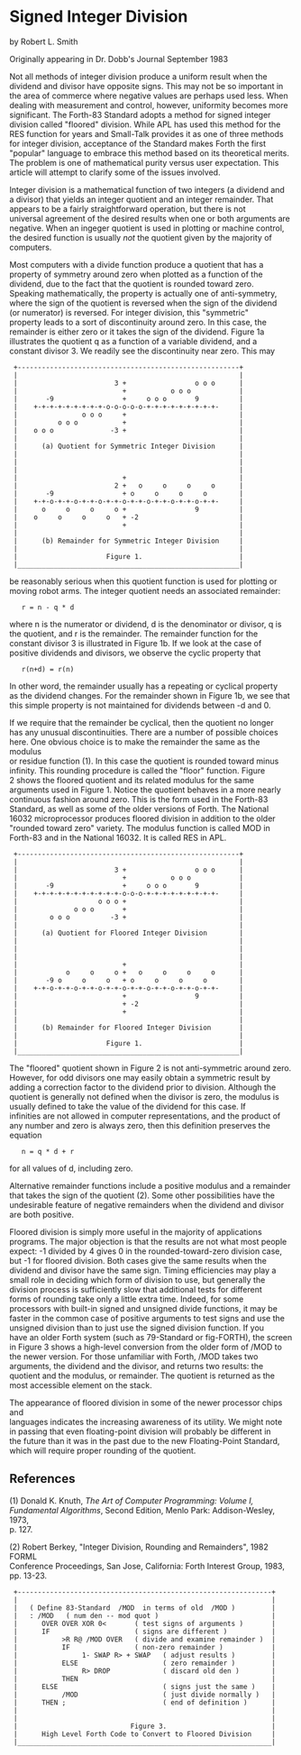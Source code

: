 # Signed Integer Division  
  
by Robert L. Smith  
  
Originally appearing in Dr. Dobb's Journal September 1983  
  
Not all methods of integer division produce a uniform result when the  
dividend and divisor have opposite signs.  This may not be so important in  
the area of commerce where negative values are perhaps used less.  When  
dealing with measurement and control, however, uniformity becomes more  
significant.  The Forth-83 Standard adopts a method for signed integer  
division called "floored" division.  While APL has used this method for the  
RES function for years and Small-Talk provides it as one of three methods  
for integer division, acceptance of the Standard makes Forth the first  
"popular" language to embrace this method based on its theoretical merits.  
The problem is one of mathematical purity versus user expectation.  This  
article will attempt to clarify some of the issues involved.  
  
Integer division is a mathematical function of two integers (a dividend and  
a divisor) that yields an integer quotient and an integer remainder.  That  
appears to be a fairly straightforward operation, but there is not  
universal agreement of the desired results when one or both arguments are  
negative.  When an ingeger quotient is used in plotting or machine control,  
the desired function is usually _not_ the quotient given by the majority of  
computers.  
  
Most computers with a divide function produce a quotient that has a  
property of symmetry around zero when plotted as a function of the  
dividend, due to the fact that the quotient is rounded toward zero.  
Speaking mathematically, the property is actually one of anti-symmetry,  
where the sign of the quotient is reversed when the sign of the dividend  
(or numerator) is reversed.  For integer division, this "symmetric"  
property leads to a sort of discontinuity around zero.  In this case, the  
remainder is either zero or it takes the sign of the dividend.  Figure 1a  
illustrates the quotient q as a function of a variable dividend, and a  
constant divisor 3.  We readily see the discontinuity near zero.  This may  
```
 +-------------------------------------------------------+
 |                                                       |
 |                        3 +                 o o o      |
 |                          +           o o o            |
 |       -9                 +     o o o       9          |
 |    +-+-+-+-+-+-+-+-+-o-o-o-o-o-+-+-+-+-+-+-+-+-+-     |
 |                o o o     +                            |
 |          o o o           +                            |
 |    o o o              -3 +                            |
 |                                                       |
 |      (a) Quotient for Symmetric Integer Division      |
 |                                                       |
 |                                                       |
 |                                                       |
 |                          +                            |
 |                        2 +   o     o     o     o      |
 |       -9                 + o     o     o     o        |
 |    +-+-o-+-+-o-+-+-o-+-+-o-+-+-o-+-+-o-+-+-o-+-+-     |
 |      o     o     o     o +                 9          |
 |    o     o     o     o   + -2                         |
 |                          +                            |
 |                                                       |
 |      (b) Remainder for Symmetric Integer Division     |
 |                                                       |
 |                      Figure 1.                        |
 |_______________________________________________________|
```
  
be reasonably serious when this quotient function is used for plotting or  
moving robot arms.  The integer quotient needs an associated remainder:  
```
   r = n - q * d
```
where n is the numerator or dividend, d is the denominator or divisor, q is  
the quotient, and r is the remainder.  The remainder function for the  
constant divisor 3 is illustrated in Figure 1b.  If we look at the case of  
positive dividends and divisors, we observe the cyclic property that  
```
   r(n+d) = r(n)
```
In other word, the remainder usually has a repeating or cyclical property  
as the dividend changes.  For the remainder shown in Figure 1b, we see that  
this simple property is not maintained for dividends between -d and 0.  
  
If we require that the remainder be cyclical, then the quotient no longer  
has any unusual discontinuities.  There are a number of possible choices  
here.  One obvious choice is to make the remainder the same as the modulus  
or residue function (1).  In this case the quotient is rounded toward minus  
infinity.  This rounding procedure is called the "floor" function.  Figure  
2 shows the floored quotient and its related modulus for the same  
arguments used in Figure 1.  Notice the quotient behaves in a more nearly  
continuous fashion around zero.  This is the form used in the Forth-83  
Standard, as well as some of the older versions of Forth.  The National  
16032 microprocessor produces floored division in addition to the older  
"rounded toward zero" variety.  The modulus function is called  MOD  in  
Forth-83 and in the National 16032.  It is called RES in APL.  
  
```
 +-------------------------------------------------------+
 |                                                       |
 |                        3 +                 o o o      |
 |                          +           o o o            |
 |       -9                 +     o o o       9          |
 |    +-+-+-+-+-+-+-+-+-+-+-o-o-o-+-+-+-+-+-+-+-+-+-     |
 |                    o o o +                            |
 |              o o o       +                            |
 |        o o o          -3 +                            |
 |                                                       |
 |      (a) Quotient for Floored Integer Division        |
 |                                                       |
 |                                                       |
 |                                                       |
 |                          +                            |
 |            o     o     o +   o     o     o     o      |
 |       -9 o     o     o   + o     o     o     o        |
 |    +-+-o-+-+-o-+-+-o-+-+-o-+-+-o-+-+-o-+-+-o-+-+-     |
 |                          +                 9          |
 |                          + -2                         |
 |                          +                            |
 |                                                       |
 |      (b) Remainder for Floored Integer Division       |
 |                                                       |
 |                      Figure 1.                        |
 |_______________________________________________________|
```
  
The "floored" quotient shown in Figure 2 is not anti-symmetric around zero.  
However, for odd divisors one may easily obtain a symmetric result by  
adding a correction factor to the dividend prior to division.  Although the  
quotient is generally not defined when the divisor is zero, the modulus is  
usually defined to take the value of the dividend for this case.  If  
infinities are not allowed in computer representations, and the product of  
any number and zero is always zero, then this definition preserves the  
equation  
```
   n = q * d + r
```
for all values of d, including zero.  
  
Alternative remainder functions include a positive modulus and a remainder  
that takes the sign of the quotient (2).  Some other possibilities have the  
undesirable feature of negative remainders when the dividend and divisor  
are both positive.  
  
Floored division is simply more useful in the majority of applications  
programs.  The major objection is that the results are not what most people  
expect: -1 divided by 4 gives 0 in the rounded-toward-zero division case,  
but -1 for floored division.  Both cases give the same results when the  
dividend and divisor have the same sign.  Timing efficiencies may play a  
small role in deciding which form of division to use, but generally the  
division process is sufficiently slow that additional tests for different  
forms of rounding take only a little extra time.  Indeed, for some  
processors with built-in signed and unsigned divide functions, it may be  
faster in the common case of positive arguments to test signs and use the  
unsigned division than to just use the signed division function.  If you  
have an older Forth system (such as 79-Standard or fig-FORTH), the screen  
in Figure 3 shows a high-level conversion from the older form of  /MOD  to  
the newer version.  For those unfamiliar with Forth,  /MOD  takes two  
arguments, the dividend and the divisor, and returns two results: the  
quotient and the modulus, or remainder.  The quotient is returned as the  
most accessible element on the stack.  
  
The appearance of floored division in some of the newer processor chips and  
languages indicates the increasing awareness of its utility.  We might note  
in passing that even floating-point division will probably be different in  
the future than it was in the past due to the new Floating-Point Standard,  
which will require proper rounding of the quotient.  
  
## References  
  
(1) Donald K. Knuth, _The Art of Computer Programming:  Volume I,  
Fundamental Algorithms_, Second Edition, Menlo Park: Addison-Wesley, 1973,  
p. 127.  
  
(2) Robert Berkey, "Integer Division, Rounding and Remainders", 1982 FORML  
Conference Proceedings, San Jose, California: Forth Interest Group, 1983,  
pp. 13-23.  
```
 +---------------------------------------------------------------+
 |                                                               |
 |   ( Define 83-Standard  /MOD  in terms of old  /MOD )         |
 |   : /MOD   ( num den -- mod quot )                            |
 |      OVER OVER XOR 0<       ( test signs of arguments )       |
 |      IF                     ( signs are different )           |
 |           >R R@ /MOD OVER   ( divide and examine remainder )  |
 |           IF                ( non-zero remainder )            |
 |                1- SWAP R> + SWAP   ( adjust results )         |
 |           ELSE                     ( zero remainder )         |
 |                R> DROP             ( discard old den )        |
 |           THEN                                                |
 |      ELSE                          ( signs just the same )    |
 |           /MOD                     ( just divide normally )   |
 |      THEN ;                        ( end of definition )      |
 |                                                               |
 |                                                               |
 |                            Figure 3.                          |
 |      High Level Forth Code to Convert to Floored Division     |
 |_______________________________________________________________|
```
